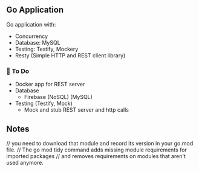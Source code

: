 ## Go Application
Go application with:
- Concurrency
- Database: MySQL
- Testing: Testify, Mockery
- Resty (Simple HTTP and REST client library)


### :wrench: To Do
- Docker app for REST server
- Database 
    - Firebase (NoSQL)
    (MySQL)
- Testing (Testify, Mock)
    - Mock and stub REST server and http calls



## Notes
// you need to download that module and record its version in your go.mod file. 
// The go mod tidy command adds missing module requirements for imported packages
// and removes requirements on modules that aren't used anymore.

